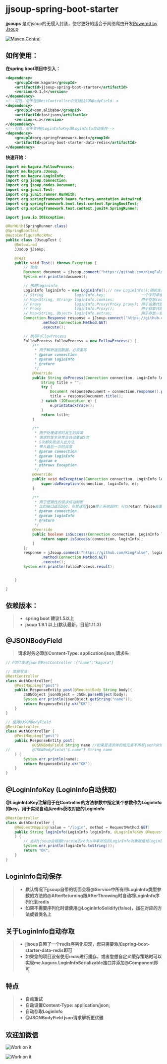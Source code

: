 # jjsoup-spring-boot-starter

**jjsoups** 是对jsoup的无侵入封装，使它更好的适合于网络爬虫开发[Powered by Jsoup](https://github.com/jhy/jsoup)

[![Maven Central](https://maven-badges.herokuapp.com/maven-central/me.kagura/jjsoup-spring-boot-starter/badge.svg)](https://maven-badges.herokuapp.com/maven-central/me.kagura/jjsoup-spring-boot-starter) 

## 如何使用：
**在spring boot项目中引入：**
```xml
<dependency>
    <groupId>me.kagura</groupId>
    <artifactId>jjsoup-spring-boot-starter</artifactId>
    <version>0.1.4</version>
</dependency>
<!--可选，用于在@RestController中支持@JSONBodyField-->
<dependency>
    <groupId>com.alibaba</groupId>
    <artifactId>fastjson</artifactId>
    <version>x.x</version>
</dependency>
<!--可选，用于支持@LoginInfoKey跟LoginInfo自动保存-->
<dependency>
    <groupId>org.springframework.boot</groupId>
    <artifactId>spring-boot-starter-data-redis</artifactId>
</dependency>
```
**快速开始：**
```java
import me.kagura.FollowProcess;
import me.kagura.JJsoup;
import me.kagura.LoginInfo;
import org.jsoup.Connection;
import org.jsoup.nodes.Document;
import org.junit.Test;
import org.junit.runner.RunWith;
import org.springframework.beans.factory.annotation.Autowired;
import org.springframework.boot.test.context.SpringBootTest;
import org.springframework.test.context.junit4.SpringRunner;

import java.io.IOException;

@RunWith(SpringRunner.class)
@SpringBootTest
@AutoConfigureMockMvc
public class JJsoupTest {
    @Autowired
    JJsoup jJsoup;

    @Test
    public void Test() throws Exception {
        // 常规
        Document document = jJsoup.connect("https://github.com/KingFalse").get();
        System.err.println(document);

        // 携带Logininfo
        LoginInfo loginInfo = new LoginInfo();// new LoginInfo();随机生成UUID作为key，new LoginInfo("xxx");指定key
        // String              loginInfo.key;                一个字符串值，在序列化时作为key使用
        // Map<String, String> loginInfo.cookies;            用于存放cookie
        // Proxy               loginInfo.Proxy(Proxy proxy); 用于设置代理
        // Proxy               loginInfo.Proxy();            用于获取代理
        // Map<String, Object> loginInfo.extras;             用于存放一些自定义变量
        Connection.Response response = jJsoup.connect("https://github.com/KingFalse", loginInfo)
                .method(Connection.Method.GET)
                .execute();

        // 携带FollowProcess
        FollowProcess followProcess = new FollowProcess() {
            /**
             * 用于解析返回数据，必须重写
             * @param connection
             * @param loginInfo
             * @return
             */
            @Override
            public String doProcess(Connection connection, LoginInfo loginInfo) {
                String title = "";
                try {
                    Document responseDocument = connection.response().parse();
                    title = responseDocument.title();
                } catch (IOException e) {
                    e.printStackTrace();
                }
                return title;
            }

            /**
             * 用于处理请求时发生的异常
             * 请求时发生异常会自动重试5次
             * 5次都失败进入此方法
             * 带入最后一次的异常
             * @param connection
             * @param loginInfo
             * @param e
             * @throws Exception
             */
            @Override
            public void doException(Connection connection, LoginInfo loginInfo, Exception e) throws Exception {
                super.doException(connection, loginInfo, e);
            }

            /**
             * 用于逻辑性的请求成功判断
             * 比如接口返回200，但是返回json提示系统超时，可以return false去重试请求
             * @param connection
             * @param loginInfo
             * @return
             */
            @Override
            public boolean isSuccess(Connection connection, LoginInfo loginInfo) {
                return super.isSuccess(connection, loginInfo);
            }
        };
        response = jJsoup.connect("https://github.com/KingFalse", loginInfo, followProcess)
                .method(Connection.Method.GET)
                .execute();
        System.err.println(followProcess.result);


    }

}
```
## 依赖版本：
> * **spring boot 建议1.5以上**
> * **jsoup 1.9.1 以上(默认最新，目前1.11.3)**


## @JSONBodyField
> **请求时务必添加Content-Type: application/json;请求头**
```java
// POST发送json到RestController：{"name":"kagura"}

// 常规写法:
@RestController
class AuthController{
    @PostMapping("post")
    public ResponseEntity post(@RequestBody String body){
        JSONObject jsonObject = JSON.parseObject(body);
        System.err.println(jsonObject.getString("name"));
        return ResponseEntity.ok("OK");
    }
}

// 使用@JSONBodyField
@RestController
class AuthController {
    @PostMapping("post")
    public ResponseEntity post(
            @JSONBodyField String name //如果是请求体的根元素不用写jsonPath
//          @JSONBodyField("$.name") String name
    ) {
        System.err.println(name);
        return ResponseEntity.ok("OK");
    }
}
```
## @LoginInfoKey (LoginInfo自动获取)
**@LoginInfoKey注解用于在Controller的方法参数中指定某个参数作为LoginInfo的key，用于实现自动从redis获取对应的LoginInfo**
```java
@RestController
class AuthController {
    @RequestMapping(value = "/login", method = RequestMethod.GET)
    public String loginInfo(LoginInfo loginInfo, @LoginInfoKey @RequestParam String traceid
    ) {
        // 此时jjsoup会根据traceid去redis中拿对应的LoginInfo对象赋值给loginInfo
        System.err.println(loginInfo.toString());
        return "OK";
    }
}
```
## LoginInfo自动保存
> * **默认情况下jjsoup自带的切面会将@Service中所有带LoginInfo类型参数的方法的@AfterReturning跟AfterThrowing时自动将LoginInfo序列化到redis**
> * **如果不需要序列化时请使用@LoginInfoSolidify(false)，加在对应的方法或者类名上**

## 关于LoginInfo自动存取
> * **jjsoup自带了一个redis序列化实现，您只需要添加spring-boot-starter-data-redis即可**
> * **如果您的项目没有使用redis进行缓存，或者您想自定义缓存策略时可以实现me.kagura.LoginInfoSerializable接口并添加@Component即可**

## 特点
> * **自动重试**
> * **自动设置Content-Type: application/json;**
> * **自动存取LoginInfo**
> * **@JSONBodyField json请求解析更优雅**

## 欢迎加微信
![Work on it](/Wechat.jpeg)

![Work on it](/nichousha.png)